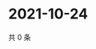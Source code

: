# 2021-10-24

共 0 条

<!-- BEGIN WEIBO -->
<!-- 最后更新时间 Sun Oct 24 2021 02:15:49 GMT+0800 (China Standard Time) -->

<!-- END WEIBO -->
